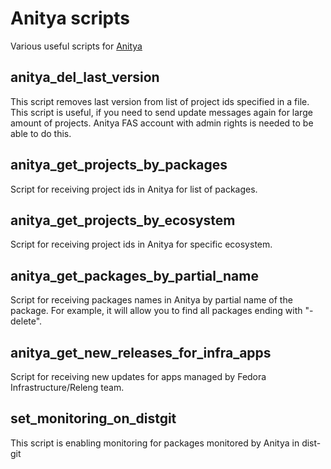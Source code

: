 # Anitya scripts
Various useful scripts for [Anitya](https://github.com/release-monitoring/anitya)

## anitya_del_last_version
This script removes last version from list of project ids specified in a file.
This script is useful, if you need to send update messages again for large amount of projects.
Anitya FAS account with admin rights is needed to be able to do this.

## anitya_get_projects_by_packages
Script for receiving project ids in Anitya for list of packages.

## anitya_get_projects_by_ecosystem
Script for receiving project ids in Anitya for specific ecosystem.

## anitya_get_packages_by_partial_name
Script for receiving packages names in Anitya by partial name of the package. For example,
it will allow you to find all packages ending with "-delete".

## anitya_get_new_releases_for_infra_apps
Script for receiving new updates for apps managed by Fedora Infrastructure/Releng team.

## set_monitoring_on_distgit
This script is enabling monitoring for packages monitored by Anitya in dist-git
